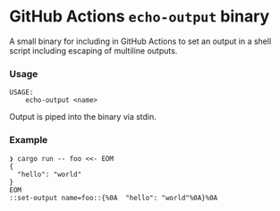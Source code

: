 # GitHub Actions `echo-output` binary

A small binary for including in GitHub Actions to set an output in a shell script including escaping of multiline outputs.

### Usage

```
USAGE:
    echo-output <name>
```

Output is piped into the binary via stdin.

### Example

```
❯ cargo run -- foo <<- EOM
{                 
  "hello": "world"
}
EOM
::set-output name=foo::{%0A  "hello": "world"%0A}%0A
```
